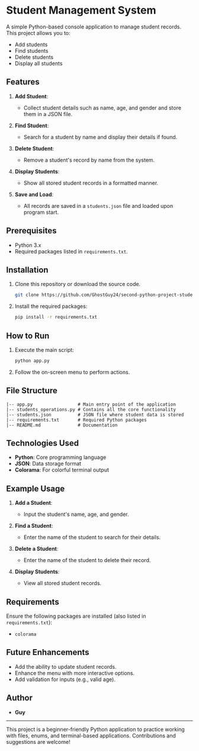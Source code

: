 # Student Management System

A simple Python-based console application to manage student records. This project allows you to:

- Add students
- Find students
- Delete students
- Display all students

## Features

1. **Add Student**:
   - Collect student details such as name, age, and gender and store them in a JSON file.

2. **Find Student**:
   - Search for a student by name and display their details if found.

3. **Delete Student**:
   - Remove a student's record by name from the system.

4. **Display Students**:
   - Show all stored student records in a formatted manner.

5. **Save and Load**:
   - All records are saved in a `students.json` file and loaded upon program start.

## Prerequisites

- Python 3.x
- Required packages listed in `requirements.txt`.

## Installation

1. Clone this repository or download the source code.

   ```bash
   git clone https://github.com/GhostGuy24/second-python-project-studentsInfo.git
   
   ```

2. Install the required packages:

   ```bash
   pip install -r requirements.txt
   ```

## How to Run

1. Execute the main script:

   ```bash
   python app.py
   ```

2. Follow the on-screen menu to perform actions.

## File Structure

```
|-- app.py                 # Main entry point of the application
|-- students_operations.py # Contains all the core functionality
|-- students.json          # JSON file where student data is stored
|-- requirements.txt       # Required Python packages
|-- README.md              # Documentation
```

## Technologies Used

- **Python**: Core programming language
- **JSON**: Data storage format
- **Colorama**: For colorful terminal output

## Example Usage

1. **Add a Student**:
   - Input the student's name, age, and gender.

2. **Find a Student**:
   - Enter the name of the student to search for their details.

3. **Delete a Student**:
   - Enter the name of the student to delete their record.

4. **Display Students**:
   - View all stored student records.

## Requirements

Ensure the following packages are installed (also listed in `requirements.txt`):

- `colorama`

## Future Enhancements

- Add the ability to update student records.
- Enhance the menu with more interactive options.
- Add validation for inputs (e.g., valid age).

## Author

- **Guy**

---

This project is a beginner-friendly Python application to practice working with files, enums, and terminal-based applications. Contributions and suggestions are welcome!
